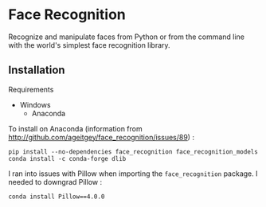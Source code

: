 # Face Recognition

Recognize and manipulate faces from Python or from the command line with the world's simplest face recognition library.

## Installation

Requirements 

* Windows
	* Anaconda

To install on Anaconda (information from http://github.com/ageitgey/face_recognition/issues/89) :
```
pip install --no-dependencies face_recognition face_recognition_models
conda install -c conda-forge dlib
```

I ran into issues with Pillow when importing the `face_recognition` package. I needed to downgrad Pillow :
```
conda install Pillow==4.0.0
```

